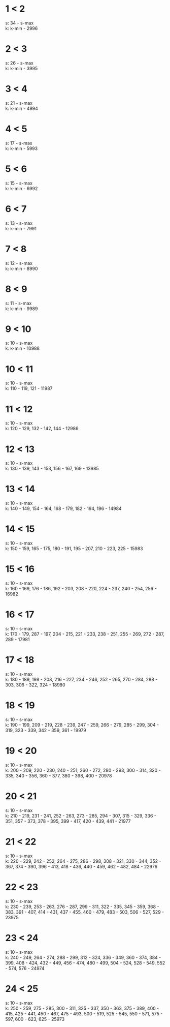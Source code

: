 # 1 < 2
s: 34 - s-max<br/>
k: k-min - 2996
# 2 < 3
s: 26 - s-max<br/>
k: k-min - 3995
# 3 < 4
s: 21 - s-max<br/>
k: k-min - 4994
# 4 < 5
s: 17 - s-max<br/>
k: k-min - 5993
# 5 < 6
s: 15 - s-max<br/>
k: k-min - 6992
# 6 < 7
s: 13 - s-max<br/>
k: k-min - 7991
# 7 < 8
s: 12 - s-max<br/>
k: k-min - 8990
# 8 < 9
s: 11 - s-max<br/>
k: k-min - 9989
# 9 < 10
s: 10 - s-max<br/>
k: k-min - 10988
# 10 < 11
s: 10 - s-max<br/>
k: 110 - 119, 121 - 11987 
# 11 < 12
s: 10 - s-max<br/>
k: 120 - 129, 132 - 142, 144 - 12986
# 12 < 13
s: 10 - s-max<br/>
k: 130 - 139, 143 - 153, 156 - 167, 169 - 13985
# 13 < 14
s: 10 - s-max<br/>
k: 140 - 149, 154 - 164, 168 - 179, 182 - 194, 196 - 14984
# 14 < 15
s: 10 - s-max<br/>
k: 150 - 159, 165 - 175, 180 - 191, 195 - 207, 210 - 223, 225 - 15983
# 15 < 16
s: 10 - s-max<br/>
k: 160 - 169, 176 - 186, 192 - 203, 208 - 220, 224 - 237, 240 - 254, 256 - 16982
# 16 < 17
s: 10 - s-max<br/>
k: 170 - 179, 287 - 197, 204 - 215, 221 - 233, 238 - 251, 255 - 269, 272 - 287, 289 - 17981
# 17 < 18
s: 10 - s-max<br/>
k: 180 - 189, 198 - 208, 216 - 227, 234 - 246, 252 - 265, 270 - 284, 288 - 303, 306 - 322, 324 - 18980
# 18 < 19
s: 10 - s-max<br/>
k: 190 - 199, 209 - 219, 228 - 239, 247 - 259, 266 - 279, 285 - 299, 304 - 319, 323 - 339, 342 - 359, 361 - 19979
# 19 < 20
s: 10 - s-max<br/>
k: 200 - 209, 220 - 230, 240 - 251, 260 - 272, 280 - 293, 300 - 314, 320 - 335, 340 - 356, 360 - 377, 380 - 398, 400 - 20978 
# 20 < 21
s: 10 - s-max<br/>
k: 210 - 219, 231 - 241, 252 - 263, 273 - 285, 294 - 307, 315 - 329, 336 - 351, 357 - 373, 378 - 395, 399 - 417, 420 - 439, 441 - 21977
# 21 < 22
s: 10 - s-max<br/>
k: 220 - 229, 242 - 252, 264 - 275, 286 - 298, 308 - 321, 330 - 344, 352 - 367, 374 - 390, 396 - 413, 418 - 436, 440 - 459, 462 - 482, 484 - 22976
# 22 < 23
s: 10 - s-max<br/>
k: 230 - 239, 253 - 263, 276 - 287, 299 - 311, 322 - 335, 345 - 359, 368 - 383, 391 - 407, 414 - 431, 437 - 455, 460 - 479, 483 - 503, 506 - 527, 529 - 23975
# 23 < 24
s: 10 - s-max<br/>
k: 240 - 249, 264 - 274, 288 - 299, 312 - 324, 336 - 349, 360 - 374, 384 - 399, 408 - 424, 432 - 449, 456 - 474, 480 - 499, 504 - 524, 528 - 549, 552 - 574, 576 - 24974
# 24 < 25
s: 10 - s-max<br/>
k: 250 - 259, 275 - 285, 300 - 311, 325 - 337, 350 - 363, 375 - 389, 400 - 415, 425 - 441, 450 - 467, 475 - 493, 500 - 519, 525 - 545, 550 - 571, 575 - 597, 600 - 623, 625 - 25973

